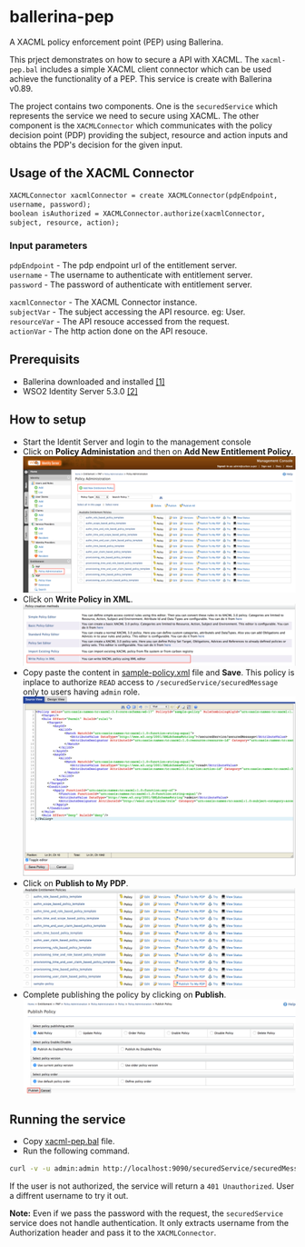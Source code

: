 # ballerina-pep
A XACML policy enforcement point (PEP) using Ballerina.

This prject demonstrates on how to secure a API with XACML. The `xacml-pep.bal` includes a simple XACML client connector which can be used achieve the functionality of a PEP. This service is create with Ballerina v0.89.

The project contains two components. One is the `securedService` which represents the service we need to secure using XACML. The other component is the `XACMLConnector` which communicates with the policy decision point (PDP) providing the subject, resource and action inputs and obtains the PDP's decision for the given input.

## Usage of the XACML Connector

```
XACMLConnector xacmlConnector = create XACMLConnector(pdpEndpoint, username, password);
boolean isAuthorized = XACMLConnector.authorize(xacmlConnector, subject, resource, action);
```

### Input parameters

`pdpEndpoint` - The pdp endpoint url of the entitlement server.  
`username` - The username to authenticate with entitlement server.  
`password` - The password of authenticate with entitlement server.  

`xacmlConnector` - The XACML Connector instance.  
`subjectVar` - The subject accessing the API resource. eg: User.  
`resourceVar` - The API resouce accessed from the request.  
`actionVar` - The http action done on the API resouce.  

## Prerequisits

- Ballerina downloaded and installed [\[1\]]
- WSO2 Identity Server 5.3.0 [\[2\]]

## How to setup

- Start the Identit Server and login to the management console
- Click on **Policy Administation** and then on **Add New Entitlement Policy**.
![Policy Administration](https://github.com/omindu/ballerina-pep/blob/master/resources/images/image-1.png)
- Click on **Write Policy in XML**.
![Write Policy](https://github.com/omindu/ballerina-pep/blob/master/resources/images/image-2.png)
- Copy paste the content in [sample-policy.xml](https://github.com/omindu/ballerina-pep/blob/master/resources/sample-policy.xml) file and **Save**. This policy is inplace to authorize `READ` access to `/securedService/securedMessage` only to users having `admin` role.
![Save Policy](https://github.com/omindu/ballerina-pep/blob/master/resources/images/image-3.png)
- Click on **Publish to My PDP**.
![Publish Policy](https://github.com/omindu/ballerina-pep/blob/master/resources/images/image-4.png)
- Complete publishing the policy by clicking on **Publish**.
![Complete Policy Publish](https://github.com/omindu/ballerina-pep/blob/master/resources/images/image-5.png)

## Running the service

- Copy [xacml-pep.bal](https://github.com/omindu/ballerina-pep/blob/master/xacml-pep.bal) file.
- Run the following command.

```sh
curl -v -u admin:admin http://localhost:9090/securedService/securedMessage
```

If the user is not authorized, the service will return a `401 Unauthorized`. User a diffrent username to try it out.

**Note:** Even if we pass the password with the request, the `securedService` service does not handle authentication. It only extracts username from the Authorization header and pass it to the `XACMLConnector`.

[\[1\]]: <https://ballerinalang.org/>
[\[2\]]: <http://wso2.com/identity-and-access-management#download>
